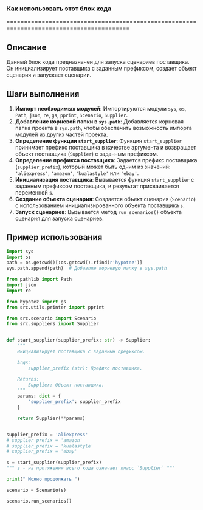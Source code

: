 ### **Как использовать этот блок кода**

=========================================================================================

Описание
-------------------------
Данный блок кода предназначен для запуска сценариев поставщика. Он инициализирует поставщика с заданным префиксом, создает объект сценария и запускает сценарии.

Шаги выполнения
-------------------------
1. **Импорт необходимых модулей**: Импортируются модули `sys`, `os`, `Path`, `json`, `re`, `gs`, `pprint`, `Scenario`, `Supplier`.
2. **Добавление корневой папки в `sys.path`**: Добавляется корневая папка проекта в `sys.path`, чтобы обеспечить возможность импорта модулей из других частей проекта.
3. **Определение функции `start_supplier`**: Функция `start_supplier` принимает префикс поставщика в качестве аргумента и возвращает объект поставщика (`Supplier`) с заданным префиксом.
4. **Определение префикса поставщика**: Задается префикс поставщика (`supplier_prefix`), который может быть одним из значений: `'aliexpress'`, `'amazon'`, `'kualastyle'` или `'ebay'`.
5. **Инициализация поставщика**: Вызывается функция `start_supplier` с заданным префиксом поставщика, и результат присваивается переменной `s`.
6. **Создание объекта сценария**: Создается объект сценария (`Scenario`) с использованием инициализированного объекта поставщика `s`.
7. **Запуск сценариев**: Вызывается метод `run_scenarios()` объекта сценария для запуска сценариев.

Пример использования
-------------------------

```python
import sys
import os
path = os.getcwd()[:os.getcwd().rfind(r'hypotez')]
sys.path.append(path)  # Добавляю корневую папку в sys.path

from pathlib import Path
import json
import re

from hypotez import gs
from src.utils.printer import pprint

from src.scenario import Scenario
from src.suppliers import Supplier


def start_supplier(supplier_prefix: str) -> Supplier:
    """
    Инициализирует поставщика с заданным префиксом.

    Args:
        supplier_prefix (str): Префикс поставщика.

    Returns:
        Supplier: Объект поставщика.
    """
    params: dict = {
        'supplier_prefix': supplier_prefix
    }

    return Supplier(**params)


supplier_prefix = 'aliexpress'
# supplier_prefix = 'amazon'
# supplier_prefix = 'kualastyle'
# supplier_prefix = 'ebay'

s = start_supplier(supplier_prefix)
""" s - на протяжении всего кода означает класс `Supplier` """

print(" Можно продолжать ")

scenario = Scenario(s)

scenario.run_scenarios()
```